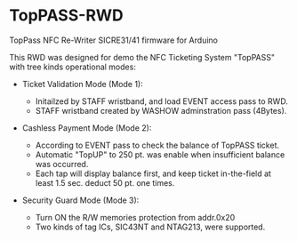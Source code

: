 # TopPASS-RWD
TopPass NFC Re-Writer SICRE31/41 firmware for Arduino

This RWD was designed for demo the NFC Ticketing System "TopPASS" with tree kinds operational modes:
- Ticket Validation Mode (Mode 1):
    - Initailzed by STAFF wristband, and load EVENT access pass to RWD.
    - STAFF wristband created by WASHOW adminstration pass (4Bytes).
    
- Cashless Payment Mode  (Mode 2):
   - According to EVENT pass to check the balance of TopPASS ticket.
   - Automatic "TopUP" to 250 pt. was enable when insufficient balance was occurred.
   - Each tap will display balance first, and keep ticket in-the-field at least 1.5 sec. deduct 50 pt. one times.
   
- Security Guard Mode  (Mode 3):
   - Turn ON the R/W memories protection from addr.0x20
   - Two kinds of tag ICs, SIC43NT and NTAG213, were supported.
